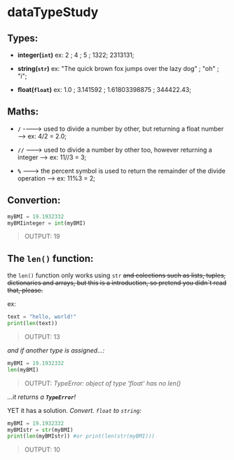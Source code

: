 # dataTypeStudy

## Types: 
- **integer(`int`)** ex: 2 ; 4 ; 5 ; 1322; 2313131;

- **string(`str`)** ex: "The quick brown fox jumps over the lazy dog” ; "oh" ; "i";

- **float(`float`)** ex: 1.0 ; 3.141592 ; 1.61803398875 ; 344422.43;


## Maths:

- **`/`** ----> used to divide a number by other, but returning a float number --> ex: 4/2 = 2.0;

- **`//`** ---> used to divide a number by other too, however returning a integer --> ex: 11//3 = 3;

- **`%`** ---> the percent symbol is used to return the remainder of the divide operation --> ex: 11%3 = 2;


## Convertion: 

```python
myBMI = 19.1932332
myBMIinteger = int(myBMI)
```

> OUTPUT: 19

## The `len()` function:

the `len()` function only works using `str` ~~and colections such as lists, tuples, dictionaries and arrays, but this is a introduction, so pretend you didn´t read that, please.~~

ex:
```python
text = "hello, world!"
print(len(text))
```
> OUTPUT: 13


_and if another type is assigned...:_

```python
myBMI = 19.1932332
len(myBMI)
```

> OUTPUT: _*TypeError*: object of type 'float' has no len()_

_...it returns a **`TypeError`**!_



YET it has a solution. _Convert. `float` to `string`:_

```python
myBMI = 19.1932332
myBMIstr = str(myBMI)
print(len(myBMIstr)) #or print(len(str(myBMI))) 
```
> OUTPUT: 10


